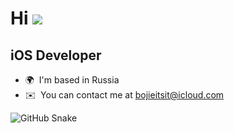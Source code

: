   
Hi ![](https://user-images.githubusercontent.com/18350557/176309783-0785949b-9127-417c-8b55-ab5a4333674e.gif)
===========================================================================================================================================

iOS Developer
-------------
 
* 🌍  I'm based in Russia
* ✉️  You can contact me at [bojieitsit@icloud.com](mailto:bojieitsit@icloud.com)

<picture>
  <source media="(prefers-color-scheme: dark)" srcset="https://github.com/bojieitsit/bojieitsit/blob/output/github-contribution-grid-snake-dark.svg" />
  <source media="(prefers-color-scheme: light)" srcset="https://github.com/bojieitsit/bojieitsit/blob/output/github-contribution-grid-snake.svg" />
  <img alt="GitHub Snake" src="https://github.com/bojieitsit/bojieitsit/blob/output/github-contribution-grid-snake.svg" />
</picture>
